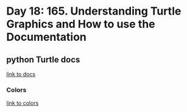 # Day 18:  165. Understanding Turtle Graphics and How to use the Documentation

## python Turtle docs

[link to docs](https://docs.python.org/3/library/turtle.html)

### Colors

[link to colors](https://trinket.io/docs/colors)